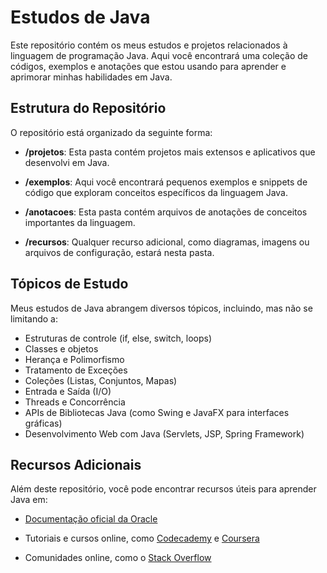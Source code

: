# Estudos de Java

Este repositório contém os meus estudos e projetos relacionados à linguagem de programação Java. Aqui você encontrará uma coleção de códigos, exemplos e anotações que estou usando para aprender e aprimorar minhas habilidades em Java.

## Estrutura do Repositório

O repositório está organizado da seguinte forma:

- **/projetos**: Esta pasta contém projetos mais extensos e aplicativos que desenvolvi em Java.

- **/exemplos**: Aqui você encontrará pequenos exemplos e snippets de código que exploram conceitos específicos da linguagem Java.

- **/anotacoes**: Esta pasta contém arquivos de anotações de conceitos importantes da linguagem.

- **/recursos**: Qualquer recurso adicional, como diagramas, imagens ou arquivos de configuração, estará nesta pasta.

## Tópicos de Estudo

Meus estudos de Java abrangem diversos tópicos, incluindo, mas não se limitando a:

- Estruturas de controle (if, else, switch, loops)
- Classes e objetos
- Herança e Polimorfismo
- Tratamento de Exceções
- Coleções (Listas, Conjuntos, Mapas)
- Entrada e Saída (I/O)
- Threads e Concorrência
- APIs de Bibliotecas Java (como Swing e JavaFX para interfaces gráficas)
- Desenvolvimento Web com Java (Servlets, JSP, Spring Framework)


## Recursos Adicionais

Além deste repositório, você pode encontrar recursos úteis para aprender Java em:

- [Documentação oficial da Oracle](https://docs.oracle.com/en/java/)

- Tutoriais e cursos online, como [Codecademy](https://www.codecademy.com/learn/learn-java) e [Coursera](https://www.coursera.org/courses?query=java)

- Comunidades online, como o [Stack Overflow](https://stackoverflow.com/questions/tagged/java)
